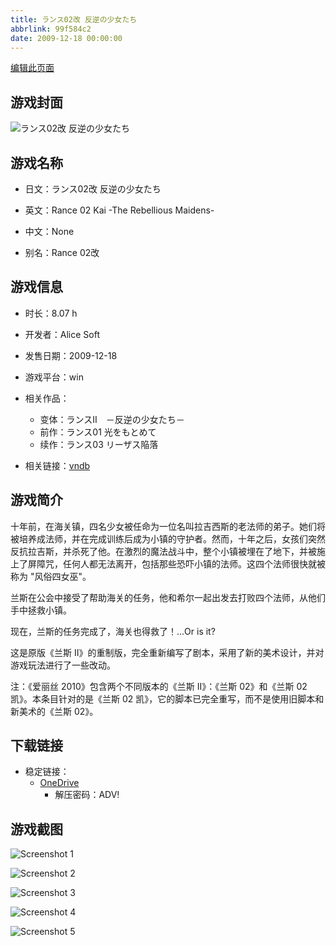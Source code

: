 ```yaml
---
title: ランス02改 反逆の少女たち
abbrlink: 99f584c2
date: 2009-12-18 00:00:00
---
```

[编辑此页面](https://github.com/ACG-3/ADV3-source/blob/main/source/_posts/games/%E3%83%A9%E3%83%B3%E3%82%B902%E6%94%B9%20%E5%8F%8D%E9%80%86%E3%81%AE%E5%B0%91%E5%A5%B3%E3%81%9F%E3%81%A1.md)

## 游戏封面

![ランス02改 反逆の少女たち](https://pan.timero.xyz/onedrive/img_lib_001/%E3%83%A9%E3%83%B3%E3%82%B902%E6%94%B9%20%E5%8F%8D%E9%80%86%E3%81%AE%E5%B0%91%E5%A5%B3%E3%81%9F%E3%81%A1_cover.avif)


## 游戏名称

- 日文：ランス02改 反逆の少女たち
- 英文：Rance 02 Kai -The Rebellious Maidens-
- 中文：None

- 别名：Rance 02改


## 游戏信息

- 时长：8.07 h
- 开发者：Alice Soft
- 发售日期：2009-12-18
- 游戏平台：win
- 相关作品：
   - 变体：ランスII　－反逆の少女たち－
   - 前作：ランス01 光をもとめて
   - 续作：ランス03 リーザス陥落

- 相关链接：[vndb](https://vndb.org/v18970)


## 游戏简介

十年前，在海关镇，四名少女被任命为一位名叫拉吉西斯的老法师的弟子。她们将被培养成法师，并在完成训练后成为小镇的守护者。然而，十年之后，女孩们突然反抗拉吉斯，并杀死了他。在激烈的魔法战斗中，整个小镇被埋在了地下，并被施上了屏障咒，任何人都无法离开，包括那些恐吓小镇的法师。这四个法师很快就被称为 "风俗四女巫"。

兰斯在公会中接受了帮助海关的任务，他和希尔一起出发去打败四个法师，从他们手中拯救小镇。

现在，兰斯的任务完成了，海关也得救了！...Or is it?



这是原版《兰斯 II》的重制版，完全重新编写了剧本，采用了新的美术设计，并对游戏玩法进行了一些改动。

注：《爱丽丝 2010》包含两个不同版本的《兰斯 II》：《兰斯 02》和《兰斯 02 凯》。本条目针对的是《兰斯 02 凯》，它的脚本已完全重写，而不是使用旧脚本和新美术的《兰斯 02》。


## 下载链接

- 稳定链接：
    - [OneDrive](https://pan.timero.xyz/onedrive/adv_lib_001/%E3%83%A9%E3%83%B3%E3%82%B902%E6%94%B9%20%E5%8F%8D%E9%80%86%E3%81%AE%E5%B0%91%E5%A5%B3%E3%81%9F%E3%81%A1)
        - 解压密码：ADV!



## 游戏截图


![Screenshot 1](https://pan.timero.xyz/onedrive/img_lib_001/%E3%83%A9%E3%83%B3%E3%82%B902%E6%94%B9%20%E5%8F%8D%E9%80%86%E3%81%AE%E5%B0%91%E5%A5%B3%E3%81%9F%E3%81%A1_Screenshot_1.avif)

![Screenshot 2](https://pan.timero.xyz/onedrive/img_lib_001/%E3%83%A9%E3%83%B3%E3%82%B902%E6%94%B9%20%E5%8F%8D%E9%80%86%E3%81%AE%E5%B0%91%E5%A5%B3%E3%81%9F%E3%81%A1_Screenshot_2.avif)

![Screenshot 3](https://pan.timero.xyz/onedrive/img_lib_001/%E3%83%A9%E3%83%B3%E3%82%B902%E6%94%B9%20%E5%8F%8D%E9%80%86%E3%81%AE%E5%B0%91%E5%A5%B3%E3%81%9F%E3%81%A1_Screenshot_3.avif)

![Screenshot 4](https://pan.timero.xyz/onedrive/img_lib_001/%E3%83%A9%E3%83%B3%E3%82%B902%E6%94%B9%20%E5%8F%8D%E9%80%86%E3%81%AE%E5%B0%91%E5%A5%B3%E3%81%9F%E3%81%A1_Screenshot_4.avif)

![Screenshot 5](https://pan.timero.xyz/onedrive/img_lib_001/%E3%83%A9%E3%83%B3%E3%82%B902%E6%94%B9%20%E5%8F%8D%E9%80%86%E3%81%AE%E5%B0%91%E5%A5%B3%E3%81%9F%E3%81%A1_Screenshot_5.avif)

